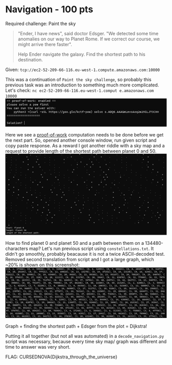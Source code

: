# Navigation - 100 pts

Required challenge: Paint the sky

>"Ender, I have news", said doctor Edsger. "We detected some time anomalies on our way to Planet Rome. If we correct our course, we might arrive there faster".
>
>Help Ender navigate the galaxy. Find the shortest path to his destination.

Given: `tcp://ec2-52-209-66-116.eu-west-1.compute.amazonaws.com:10000`

This was a continuation of `Paint the sky challenge`, so probably this previous task was an introduction to something much more complicated. Let's check: `nc ec2-52-209-66-116.eu-west-1.comput
e.amazonaws.com 10000`
![](img/1.png)

Here we see a [proof-of-work](https://en.wikipedia.org/wiki/Proof_of_work) computation needs to be done before we get the next part. So, opened another console window, run given script and copy paste response. As a  reward I got another riddle with a sky map and a request to provide  length of the shortest path between planet 0 and 50.
![](img/2.png)

How to find planet 0 and planet 50 and a path between them on a 134480-characters map? Let's run previous script using `constellations.txt`. It didn't go smoothly, probably beacause it is not a twice ASCII-decoded test. Removed second translation from script and I got a large graph, which ~20% is shown on this screenshot:
![](img/3.png)

Graph + finding the shortest path + Edsger from the plot = Dijkstra!

Putting it all together (but not all was automated) in a `decode_navigation.py` script was necessary, because every time sky map/ graph was different and time to answer was very short.

FLAG: CURSEDNOVA{Dijkstra_through_the_universe}
